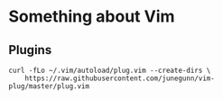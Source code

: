 # Something about Vim

## Plugins
```
curl -fLo ~/.vim/autoload/plug.vim --create-dirs \
    https://raw.githubusercontent.com/junegunn/vim-plug/master/plug.vim
```
